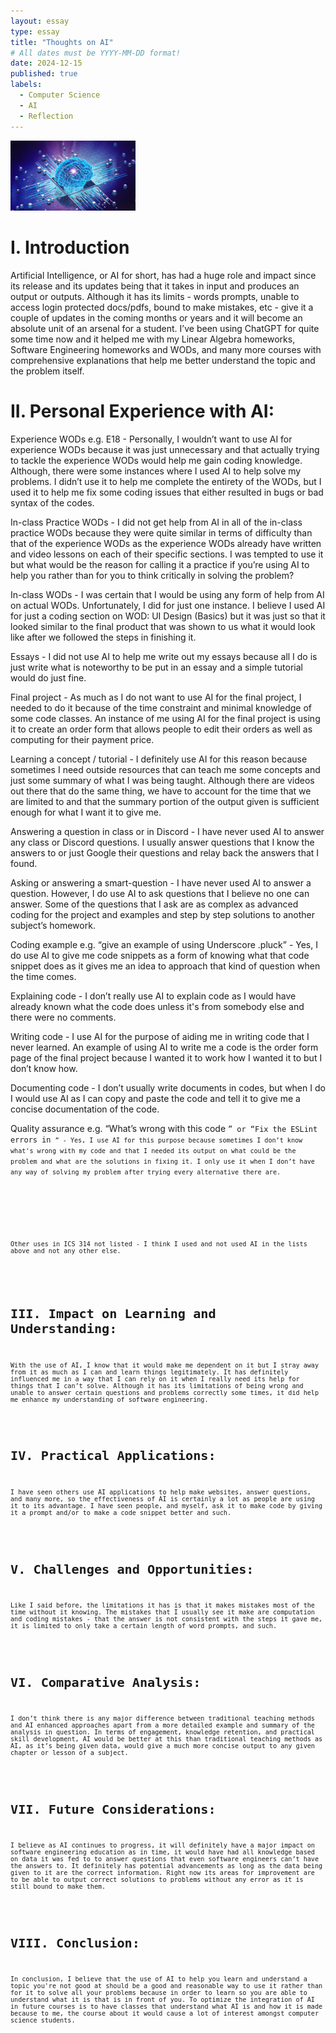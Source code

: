 ```yaml
---
layout: essay
type: essay
title: "Thoughts on AI"
# All dates must be YYYY-MM-DD format!
date: 2024-12-15
published: true
labels:
  - Computer Science
  - AI
  - Reflection
---
```


<img width="200px" class="rounded float-start pe-4" src="../img/ai.jpg">

<h1>I. Introduction</h1>
<p>Artificial Intelligence, or AI for short, has had a huge role and impact since its release and its updates being that it takes in input and produces an output or outputs. Although it has its limits - words prompts, unable to access login protected docs/pdfs, bound to make mistakes, etc - give it a couple of updates in the coming months or years and it will become an absolute unit of an arsenal for a student. I’ve been using ChatGPT for quite some time now and it helped me with my Linear Algebra homeworks, Software Engineering homeworks and WODs, and many more courses with comprehensive explanations that help me better understand the topic and the problem itself.</p>

<h1>II. Personal Experience with AI:</h1>
  <p>
Experience WODs e.g. E18 - Personally, I wouldn’t want to use AI for experience WODs because it was just unnecessary and that actually trying to tackle the experience WODs would help me gain coding knowledge. Although, there were some instances where I used AI to help solve my problems. I didn’t use it to help me complete the entirety of the WODs, but I used it to help me fix some coding issues that either resulted in bugs or bad syntax of the codes.
  </p>
  
  
  <p>
In-class Practice WODs - I did not get help from AI in all of the in-class practice WODs because they were quite similar in terms of difficulty than that of the experience WODs as the experience WODs already have written and video lessons on each of their specific sections. I was tempted to use it but what would be the reason for calling it a practice if you’re using AI to help you rather than for you to think critically in solving the problem?
  </p>
    
    
  <p>
In-class WODs - I was certain that I would be using any form of help from AI on actual WODs. Unfortunately, I did for just one instance. I believe I used AI for just a coding section on WOD: UI Design (Basics) but it was just so that it looked similar to the final product that was shown to us what it would look like after we followed the steps in finishing it.
  </p>
      
      
  <p>
Essays - I did not use AI to help me write out my essays because all I do is just write what is noteworthy to be put in an essay and a simple tutorial would do just fine.
  </p>
    
  <p>
Final project - As much as I do not want to use AI for the final project, I needed to do it because of the time constraint and minimal knowledge of some code classes. An instance of me using AI for the final project is using it to create an order form that allows people to edit their orders as well as computing for their payment price.
  </p>
      
      
  <p>
Learning a concept / tutorial - I definitely use AI for this reason because sometimes I need outside resources that can teach me some concepts and just some summary of what I was being taught. Although there are videos out there that do the same thing, we have to account for the time that we are limited to and that the summary portion of the output given is sufficient enough for what I want it to give me.
  </p>
        
        
  <p>
Answering a question in class or in Discord - I have never used AI to answer any class or Discord questions. I usually answer questions that I know the answers to or just Google their questions and relay back the answers that I found.
  </p>
          
        
  <p>
Asking or answering a smart-question - I have never used AI to answer a question. However, I do use AI to ask questions that I believe no one can answer. Some of the questions that I ask are as complex as advanced coding for the project and examples and step by step solutions to another subject’s homework.
  </p>
          
        
  <p>
Coding example e.g. “give an example of using Underscore .pluck” - Yes, I do use AI to give me code snippets as a form of knowing what that code snippet does as it gives me an idea to approach that kind of question when the time comes. 
  </p>
          
        
  <p>
Explaining code - I don’t really use AI to explain code as I would have already known what the code does unless it's from somebody else and there were no comments.
  </p>
          
        
  <p>
Writing code - I use AI for the purpose of aiding me in writing code that I never learned. An example of using AI to write me a code is the order form page of the final project because I wanted it to work how I wanted it to but I don’t know how.
  </p>
          
        
  <p>
Documenting code - I don’t usually write documents in codes, but when I do I would use AI as I can copy and paste the code and tell it to give me a concise documentation of the code.
  </p>
          
        
  <p>
Quality assurance e.g. “What’s wrong with this code <code "here">” or “Fix the ESLint errors in <code "here">” - Yes, I use AI for this purpose because sometimes I don’t know what's wrong with my code and that I needed its output on what could be the problem and what are the solutions in fixing it. I only use it when I don’t have any way of solving my problem after trying every alternative there are.
  </p>
  
  
  <p>
Other uses in ICS 314 not listed - I think I used and not used AI in the lists above and not any other else.
  </p>


<h1>III. Impact on Learning and Understanding:</h1>
<p>With the use of AI, I know that it would make me dependent on it but I stray away from it as much as I can and learn things legitimately. It has definitely influenced me in a way that I can rely on it when I really need its help for things that I can’t solve. Although it has its limitations of being wrong and unable to answer certain questions and problems correctly some times, it did help me enhance my understanding of software engineering.
</p>

<h1>IV. Practical Applications:</h1>
<p>I have seen others use AI applications to help make websites, answer questions, and many more, so the effectiveness of AI is certainly a lot as people are using it to its advantage. I have seen people, and myself, ask it to make code by giving it a prompt and/or to make a code snippet better and such.</p>

<h1>V. Challenges and Opportunities:</h1>
<p>Like I said before, the limitations it has is that it makes mistakes most of the time without it knowing. The mistakes that I usually see it make are computation and coding mistakes - that the answer is not consistent with the steps it gave me, it is limited to only take a certain length of word prompts, and such.
</p>

<h1>VI. Comparative Analysis:</h1>
<p>I don’t think there is any major difference between traditional teaching methods and AI enhanced approaches apart from a more detailed example and summary of the analysis in question. In terms of engagement, knowledge retention, and practical skill development, AI would be better at this than traditional teaching methods as AI, as it’s being given data, would give a much more concise output to any given chapter or lesson of a subject.
</p>

<h1>VII. Future Considerations:</h1>
<p>I believe as AI continues to progress, it will definitely have a major impact on software engineering education as in time, it would have had all knowledge based on data it was fed to to answer questions that even software engineers can’t have the answers to. It definitely has potential advancements as long as the data being given to it are the correct information. Right now its areas for improvement are to be able to output correct solutions to problems without any error as it is still bound to make them.
</p>

<h1>VIII. Conclusion:</h1>
<p>In conclusion, I believe that the use of AI to help you learn and understand a topic you're not good at should be a good and reasonable way to use it rather than for it to solve all your problems because in order to learn so you are able to understand what it is that is in front of you. To optimize the integration of AI in future courses is to have classes that understand what AI is and how it is made because to me, the course about it would cause a lot of interest amongst computer science students.
</p>
